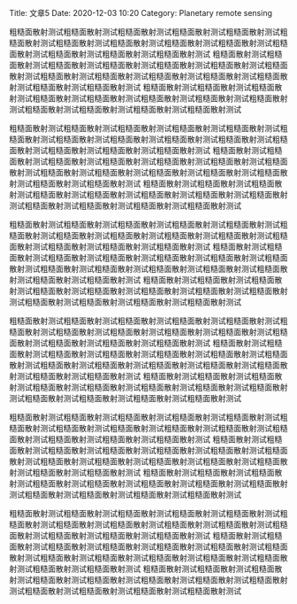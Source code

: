 Title: 文章5
Date: 2020-12-03 10:20
Category: Planetary remote sensing

粗糙面散射测试粗糙面散射测试粗糙面散射测试粗糙面散射测试粗糙面散射测试粗糙面散射测试粗糙面散射测试粗糙面散射测试粗糙面散射测试粗糙面散射测试粗糙面散射测试粗糙面散射测试粗糙面散射测试粗糙面散射测试
粗糙面散射测试粗糙面散射测试粗糙面散射测试粗糙面散射测试粗糙面散射测试粗糙面散射测试粗糙面散射测试粗糙面散射测试粗糙面散射测试粗糙面散射测试粗糙面散射测试粗糙面散射测试粗糙面散射测试粗糙面散射测试
粗糙面散射测试粗糙面散射测试粗糙面散射测试粗糙面散射测试粗糙面散射测试粗糙面散射测试粗糙面散射测试粗糙面散射测试粗糙面散射测试粗糙面散射测试粗糙面散射测试粗糙面散射测试

粗糙面散射测试粗糙面散射测试粗糙面散射测试粗糙面散射测试粗糙面散射测试粗糙面散射测试粗糙面散射测试粗糙面散射测试粗糙面散射测试粗糙面散射测试粗糙面散射测试粗糙面散射测试粗糙面散射测试粗糙面散射测试
粗糙面散射测试粗糙面散射测试粗糙面散射测试粗糙面散射测试粗糙面散射测试粗糙面散射测试粗糙面散射测试粗糙面散射测试粗糙面散射测试粗糙面散射测试粗糙面散射测试粗糙面散射测试粗糙面散射测试粗糙面散射测试
粗糙面散射测试粗糙面散射测试粗糙面散射测试粗糙面散射测试粗糙面散射测试粗糙面散射测试粗糙面散射测试粗糙面散射测试粗糙面散射测试粗糙面散射测试粗糙面散射测试粗糙面散射测试

粗糙面散射测试粗糙面散射测试粗糙面散射测试粗糙面散射测试粗糙面散射测试粗糙面散射测试粗糙面散射测试粗糙面散射测试粗糙面散射测试粗糙面散射测试粗糙面散射测试粗糙面散射测试粗糙面散射测试粗糙面散射测试
粗糙面散射测试粗糙面散射测试粗糙面散射测试粗糙面散射测试粗糙面散射测试粗糙面散射测试粗糙面散射测试粗糙面散射测试粗糙面散射测试粗糙面散射测试粗糙面散射测试粗糙面散射测试粗糙面散射测试粗糙面散射测试
粗糙面散射测试粗糙面散射测试粗糙面散射测试粗糙面散射测试粗糙面散射测试粗糙面散射测试粗糙面散射测试粗糙面散射测试粗糙面散射测试粗糙面散射测试粗糙面散射测试粗糙面散射测试

粗糙面散射测试粗糙面散射测试粗糙面散射测试粗糙面散射测试粗糙面散射测试粗糙面散射测试粗糙面散射测试粗糙面散射测试粗糙面散射测试粗糙面散射测试粗糙面散射测试粗糙面散射测试粗糙面散射测试粗糙面散射测试
粗糙面散射测试粗糙面散射测试粗糙面散射测试粗糙面散射测试粗糙面散射测试粗糙面散射测试粗糙面散射测试粗糙面散射测试粗糙面散射测试粗糙面散射测试粗糙面散射测试粗糙面散射测试粗糙面散射测试粗糙面散射测试
粗糙面散射测试粗糙面散射测试粗糙面散射测试粗糙面散射测试粗糙面散射测试粗糙面散射测试粗糙面散射测试粗糙面散射测试粗糙面散射测试粗糙面散射测试粗糙面散射测试粗糙面散射测试

粗糙面散射测试粗糙面散射测试粗糙面散射测试粗糙面散射测试粗糙面散射测试粗糙面散射测试粗糙面散射测试粗糙面散射测试粗糙面散射测试粗糙面散射测试粗糙面散射测试粗糙面散射测试粗糙面散射测试粗糙面散射测试
粗糙面散射测试粗糙面散射测试粗糙面散射测试粗糙面散射测试粗糙面散射测试粗糙面散射测试粗糙面散射测试粗糙面散射测试粗糙面散射测试粗糙面散射测试粗糙面散射测试粗糙面散射测试粗糙面散射测试粗糙面散射测试
粗糙面散射测试粗糙面散射测试粗糙面散射测试粗糙面散射测试粗糙面散射测试粗糙面散射测试粗糙面散射测试粗糙面散射测试粗糙面散射测试粗糙面散射测试粗糙面散射测试粗糙面散射测试

粗糙面散射测试粗糙面散射测试粗糙面散射测试粗糙面散射测试粗糙面散射测试粗糙面散射测试粗糙面散射测试粗糙面散射测试粗糙面散射测试粗糙面散射测试粗糙面散射测试粗糙面散射测试粗糙面散射测试粗糙面散射测试
粗糙面散射测试粗糙面散射测试粗糙面散射测试粗糙面散射测试粗糙面散射测试粗糙面散射测试粗糙面散射测试粗糙面散射测试粗糙面散射测试粗糙面散射测试粗糙面散射测试粗糙面散射测试粗糙面散射测试粗糙面散射测试
粗糙面散射测试粗糙面散射测试粗糙面散射测试粗糙面散射测试粗糙面散射测试粗糙面散射测试粗糙面散射测试粗糙面散射测试粗糙面散射测试粗糙面散射测试粗糙面散射测试粗糙面散射测试